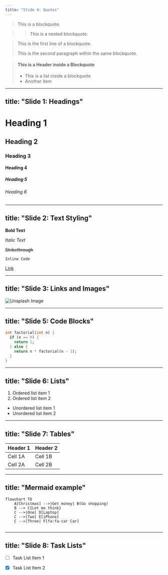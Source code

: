 ```yaml
---
title: "Slide 4: Quotes"
---
```


> This is a blockquote.

> > This is a nested blockquote.

> This is the first line of a blockquote.
>
> This is the second paragraph within the same blockquote.

> #### This is a Header inside a Blockquote
>
> - This is a list inside a blockquote
> - Another item

---
title: "Slide 1: Headings"
---

# Heading 1
## Heading 2
### Heading 3
#### Heading 4
##### Heading 5
###### Heading 6

---
title: "Slide 2: Text Styling"
---

**Bold Text**

*Italic Text*

~~Strikethrough~~

`Inline Code`

[Link](https://github.com)

---
title: "Slide 3: Links and Images"
---

![Unsplash Image](https://source.unsplash.com/random/900×700/?landscape)

---
title: "Slide 5: Code Blocks"
---

```dart
int factorial(int n) {
  if (n == 0) {
    return 1;
  } else {
    return n * factorial(n - 1);
  }
}
```

---
title: "Slide 6: Lists"
---

1. Ordered list item 1
2. Ordered list item 2

- Unordered list item 1
- Unordered list item 2

---
title: "Slide 7: Tables"
---

| Header 1 | Header 2 |
|----------|----------|
| Cell 1A  | Cell 1B  |
| Cell 2A  | Cell 2B  |

---
title: "Mermaid example"
---

```mermaid
flowchart TD
    A[Christmas] -->|Get money| B(Go shopping)
    B --> C{Let me think}
    C -->|One| D[Laptop]
    C -->|Two| E[iPhone]
    C -->|Three| F[fa:fa-car Car]
  
```


---
title: "Slide 8: Task Lists"
---

- [ ] Task List Item 1
- [x] Task List Item 2


